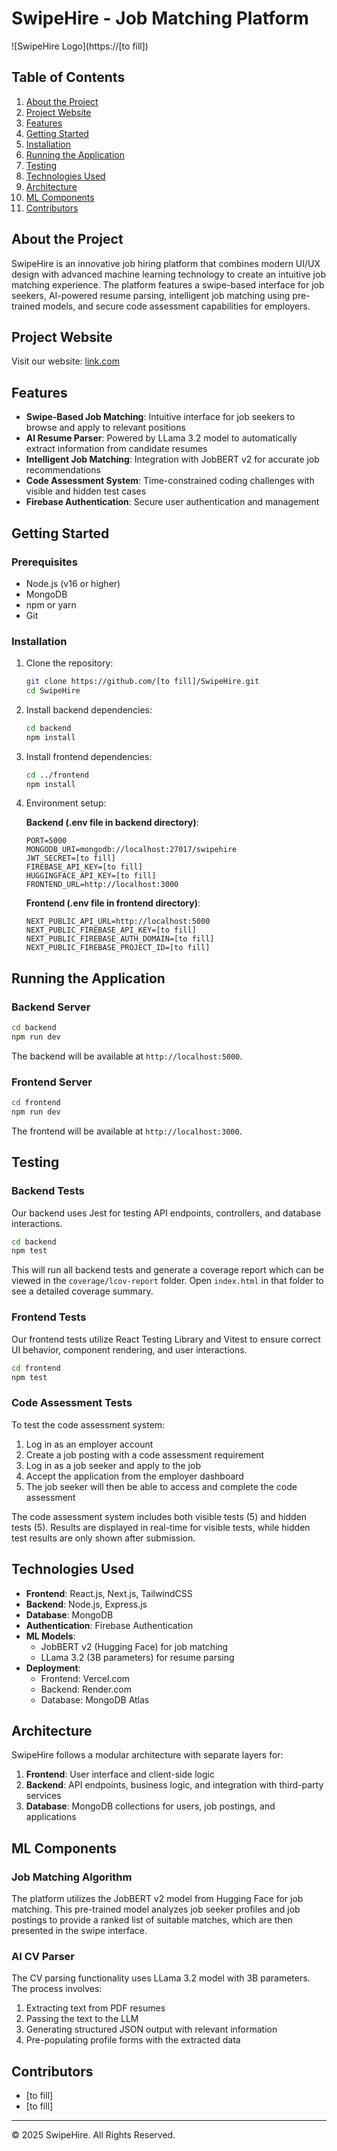 # SwipeHire - Job Matching Platform 

![SwipeHire Logo](https://[to fill])

## Table of Contents
1. [About the Project](#about-the-project)
2. [Project Website](#project-website)
3. [Features](#features)
4. [Getting Started](#getting-started)
5. [Installation](#installation)
6. [Running the Application](#running-the-application)
7. [Testing](#testing)
8. [Technologies Used](#technologies-used)
9. [Architecture](#architecture)
10. [ML Components](#ml-components)
11. [Contributors](#contributors)

## About the Project

SwipeHire is an innovative job hiring platform that combines modern UI/UX design with advanced machine learning technology to create an intuitive job matching experience. The platform features a swipe-based interface for job seekers, AI-powered resume parsing, intelligent job matching using pre-trained models, and secure code assessment capabilities for employers.

## Project Website

Visit our website: [link.com](https://link.com)

## Features

- **Swipe-Based Job Matching**: Intuitive interface for job seekers to browse and apply to relevant positions
- **AI Resume Parser**: Powered by LLama 3.2 model to automatically extract information from candidate resumes
- **Intelligent Job Matching**: Integration with JobBERT v2 for accurate job recommendations
- **Code Assessment System**: Time-constrained coding challenges with visible and hidden test cases
- **Firebase Authentication**: Secure user authentication and management

## Getting Started

### Prerequisites

- Node.js (v16 or higher)
- MongoDB
- npm or yarn
- Git

### Installation

1. Clone the repository:
   ```bash
   git clone https://github.com/[to fill]/SwipeHire.git
   cd SwipeHire
   ```

2. Install backend dependencies:
   ```bash
   cd backend
   npm install
   ```

3. Install frontend dependencies:
   ```bash
   cd ../frontend
   npm install
   ```

4. Environment setup:
   
   **Backend (.env file in backend directory)**:
   ```
   PORT=5000
   MONGODB_URI=mongodb://localhost:27017/swipehire
   JWT_SECRET=[to fill]
   FIREBASE_API_KEY=[to fill]
   HUGGINGFACE_API_KEY=[to fill]
   FRONTEND_URL=http://localhost:3000
   ```
   
   **Frontend (.env file in frontend directory)**:
   ```
   NEXT_PUBLIC_API_URL=http://localhost:5000
   NEXT_PUBLIC_FIREBASE_API_KEY=[to fill]
   NEXT_PUBLIC_FIREBASE_AUTH_DOMAIN=[to fill]
   NEXT_PUBLIC_FIREBASE_PROJECT_ID=[to fill]
   ```

## Running the Application

### Backend Server

```bash
cd backend
npm run dev
```

The backend will be available at `http://localhost:5000`.

### Frontend Server

```bash
cd frontend
npm run dev
```

The frontend will be available at `http://localhost:3000`.

## Testing

### Backend Tests

Our backend uses Jest for testing API endpoints, controllers, and database interactions.

```bash
cd backend
npm test
```

This will run all backend tests and generate a coverage report which can be viewed in the `coverage/lcov-report` folder. Open `index.html` in that folder to see a detailed coverage summary.

### Frontend Tests

Our frontend tests utilize React Testing Library and Vitest to ensure correct UI behavior, component rendering, and user interactions.

```bash
cd frontend
npm test
```

### Code Assessment Tests

To test the code assessment system:

1. Log in as an employer account
2. Create a job posting with a code assessment requirement
3. Log in as a job seeker and apply to the job
4. Accept the application from the employer dashboard
5. The job seeker will then be able to access and complete the code assessment

The code assessment system includes both visible tests (5) and hidden tests (5). Results are displayed in real-time for visible tests, while hidden test results are only shown after submission.

## Technologies Used

- **Frontend**: React.js, Next.js, TailwindCSS
- **Backend**: Node.js, Express.js
- **Database**: MongoDB
- **Authentication**: Firebase Authentication
- **ML Models**: 
  - JobBERT v2 (Hugging Face) for job matching
  - LLama 3.2 (3B parameters) for resume parsing
- **Deployment**:
  - Frontend: Vercel.com
  - Backend: Render.com
  - Database: MongoDB Atlas

## Architecture

SwipeHire follows a modular architecture with separate layers for:

1. **Frontend**: User interface and client-side logic
2. **Backend**: API endpoints, business logic, and integration with third-party services
3. **Database**: MongoDB collections for users, job postings, and applications

## ML Components

### Job Matching Algorithm

The platform utilizes the JobBERT v2 model from Hugging Face for job matching. This pre-trained model analyzes job seeker profiles and job postings to provide a ranked list of suitable matches, which are then presented in the swipe interface.

### AI CV Parser

The CV parsing functionality uses LLama 3.2 model with 3B parameters. The process involves:

1. Extracting text from PDF resumes
2. Passing the text to the LLM
3. Generating structured JSON output with relevant information
4. Pre-populating profile forms with the extracted data

## Contributors

- [to fill]
- [to fill]

---

© 2025 SwipeHire. All Rights Reserved.